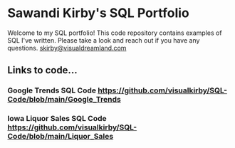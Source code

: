 # Sawandi Kirby's SQL Portfolio
Welcome to my SQL portfolio! This code repository contains examples of SQL I've written. Please take a look and reach out if you have any questions. skirby@visualdreamland.com
## Links to code...
### Google Trends SQL Code https://github.com/visualkirby/SQL-Code/blob/main/Google_Trends
### Iowa Liquor Sales SQL Code https://github.com/visualkirby/SQL-Code/blob/main/Liquor_Sales
